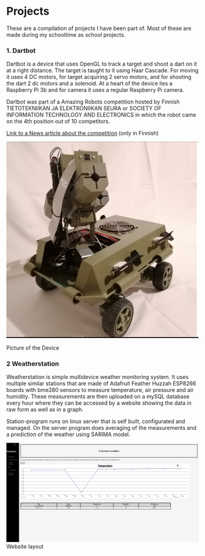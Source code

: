 # Projects

These are a compilation of projects I have been part of. Most of these are made during my schooltime as school projects.

### 1. Dartbot

Dartbot is a device that uses OpenGL to track a target and shoot a dart on it at a right distance. The target is taught to it using Haar Cascade. For moving it uses 4 DC motors, for target acquiring 2 servo motors, and for shooting the dart 2 dc motors and a solenoid. At a heart of the device lies a Raspberry Pi 3b and for camera it uses a regular Raspberry Pi camera.

Dartbot was part of a Amazing Robots competition hosted by Finnish TIETOTEKNIIKAN JA ELEKTRONIIKAN SEURA or SOCIETY OF INFORMATION TECHNOLOGY AND ELECTRONICS in which the robot came on the 4th position out of 10 competitors.

[Link to a News article about the competition](https://www.mikrobitti.fi/neuvot/robotit-kisasivat-messukeskuksessa-10-000-euron-voittopotti-tuli-ylivertaisella-teknisella-toteutuksella/60490a0f-0bc4-4c8e-a108-126306718576) (only in Finnish)

![Dartbot](/DartBot/Dartbot.png)

Picture of the Device



### 2 Weatherstation

Weatherstation is simple multidevice weather monitoring system. It uses multiple similar stations that are made of Adafruit Feather Huzzah ESP8266 boards with bme280 sensors to measure temperature, air pressure and air humidity. These measurements are then uploaded on a mySQL database every hour where they can be accessed by a website showing the data in raw form as well as in a graph.

Station-program runs on linux server that is self built, configurated and managed. On the server program does averaging of the measurements and a prediction of the weather using SARIMA model.


![WeatherStation](/WeatherStation/WeatherStation.png)
Website layout

